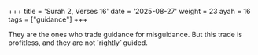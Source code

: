 +++
title = 'Surah 2, Verses 16'
date = '2025-08-27'
weight = 23
ayah = 16
tags = ["guidance"]
+++

They are the ones who trade guidance for misguidance. But this trade is profitless, and they are not ˹rightly˺ guided.